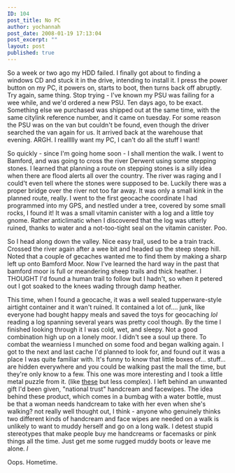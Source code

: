 ```yaml
---
ID: 104
post_title: No PC
author: yochannah
post_date: 2008-01-19 17:13:04
post_excerpt: ""
layout: post
published: true
---
```

So a week or two ago my HDD failed. I finally got about to finding a windows CD and stuck it in the drive, intending to install it. I press the power button on my PC, it powers on, starts to boot, then turns back off abruptly. Try again, same thing. Stop trying - I've known my PSU was failing for a wee while, and we'd ordered a new PSU. Ten days ago, to be exact. Something else we purchased was shipped out at the same time, with the same citylink reference number, and it came on tuesday. For some reason the PSU was on the van but couldn't be found, even though the driver searched the van again for us. It arrived back at the warehouse that evening. ARGH. I reallllly want my PC, I can't do all the stuff I want! 

So quickly - since I'm going home soon - I shall mention the walk. I went to Bamford, and was going to cross the river Derwent using some stepping stones. I learned that planning a route on stepping stones is a silly idea when there are flood alerts all over the country. The river was raging and I could't even tell where the stones were supposed to be. Luckily there was a proper bridge over the river not too far away. It was only a small kink in the planned route, really. I went to the first geocache coordinate I had programmed into my GPS, and nestled under a tree, covered by some small rocks, I found it! It was a small vitamin canister with a log and a little toy gnome. Rather anticlimatic when I discovered that the log was utterly ruined, thanks to water and a not-too-tight seal on the vitamin canister. Poo. 

So I head along down the valley. Nice easy trail, used to be a train track. Crossed the river again after a wee bit and headed up the steep steep hill. Noted that a couple of gecaches wanted me to find them by making a sharp left up onto Bamford Moor. Now I've learned the hard way in the past that bamford moor is full or meandering sheep trails and thick heather. I THOUGHT I'd found a human trail to follow but I hadn't, so when it petered out I got soaked to the knees wading through damp heather. 

This time, when I found a geocache, it was a well sealed tupperware-style airtight container and it wan't ruined. It contained a lot of.... junk, like everyone had bought happy meals and saved the toys for geocaching *lol* reading a log spanning several years was pretty cool though. By the time I finished looking through it I was cold, wet, and sleepy. Not a good combination high up on a lonely moor. I didn't see a soul up there. To combat the wearniess I munched on some food and began walking again. I got to the next and last cache I'd planned to look for, and found out it was a place I was quite familiar with. It's funny to know that little boxes of... stuff... are hidden everywhere and you could be walking past the mall the time, but they're only know to a few. This one was more interesting and I took a little metal puzzle from it. (like <a href="http://www.frik-n-frak.com/Tavern-Puzzles_c_93-1-1.html?gclid=CIW7j_fVgpECFR1PMAodAyue-g">these</a> but less complex). I left behind an unwanted gift I'd been given, "national trust" handcream and facewipes. The idea behind these product, which comes in a bumbag with a water bottle, must be that a woman needs handcream to take with her even when she's walking? not really well thought out, I think - anyone who genuinely thinks two different kinds of handcream and face wipes are needed on a walk is unlikely to want to muddy herself and  go on a long walk. I detest stupid stereotypes that make people buy me handcreams or facemasks or pink things all the time. Just get me some rugged muddy boots or leave me alone. *l*

Oops. Hometime.